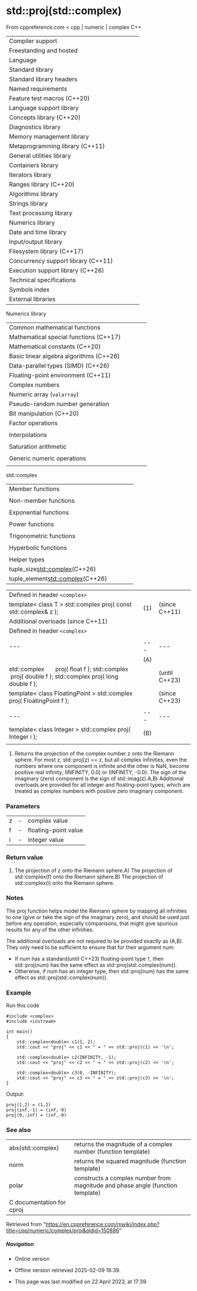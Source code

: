 # std::proj(std::complex)

From cppreference.com
< cpp‎ | numeric‎ | complex
C++

|  |  |  |  |  |
| --- | --- | --- | --- | --- |
| Compiler support | | | | |
| Freestanding and hosted | | | | |
| Language | | | | |
| Standard library | | | | |
| Standard library headers | | | | |
| Named requirements | | | | |
| Feature test macros (C++20) | | | | |
| Language support library | | | | |
| Concepts library (C++20) | | | | |
| Diagnostics library | | | | |
| Memory management library | | | | |
| Metaprogramming library (C++11) | | | | |
| General utilities library | | | | |
| Containers library | | | | |
| Iterators library | | | | |
| Ranges library (C++20) | | | | |
| Algorithms library | | | | |
| Strings library | | | | |
| Text processing library | | | | |
| Numerics library | | | | |
| Date and time library | | | | |
| Input/output library | | | | |
| Filesystem library (C++17) | | | | |
| Concurrency support library (C++11) | | | | |
| Execution support library (C++26) | | | | |
| Technical specifications | | | | |
| Symbols index | | | | |
| External libraries | | | | |

Numerics library

|  |  |  |  |  |
| --- | --- | --- | --- | --- |
| Common mathematical functions | | | | |
| Mathematical special functions (C++17) | | | | |
| Mathematical constants (C++20) | | | | |
| Basic linear algebra algorithms (C++26) | | | | |
| Data-parallel types (SIMD) (C++26) | | | | |
| Floating-point environment (C++11) | | | | |
| Complex numbers | | | | |
| Numeric array (`valarray`) | | | | |
| Pseudo-random number generation | | | | |
| Bit manipulation (C++20) | | | | |
| Factor operations | | | | |
| |  |  |  |  |  | | --- | --- | --- | --- | --- | | gcd(C++17) | | | | | | |  |  |  |  |  | | --- | --- | --- | --- | --- | | lcm(C++17) | | | | | |
| Interpolations | | | | |
| |  |  |  |  |  | | --- | --- | --- | --- | --- | | midpoint(C++20) | | | | | | |  |  |  |  |  | | --- | --- | --- | --- | --- | | lerp(C++20) | | | | | |
| Saturation arithmetic | | | | |
| |  |  |  |  |  | | --- | --- | --- | --- | --- | | add_sat(C++26) | | | | | | sub_sat(C++26) | | | | | | saturate_cast(C++26) | | | | | | |  |  |  |  |  | | --- | --- | --- | --- | --- | | mul_sat(C++26) | | | | | | div_sat(C++26) | | | | | |  | | | | | |
| Generic numeric operations | | | | |
| |  |  |  |  |  | | --- | --- | --- | --- | --- | | iota(C++11) | | | | | | ranges::iota(C++23) | | | | | | accumulate | | | | | | inner_product | | | | | | adjacent_difference | | | | | | partial_sum | | | | | | |  |  |  |  |  | | --- | --- | --- | --- | --- | | reduce(C++17) | | | | | | transform_reduce(C++17) | | | | | | inclusive_scan(C++17) | | | | | | exclusive_scan(C++17) | | | | | | transform_inclusive_scan(C++17) | | | | | | transform_exclusive_scan(C++17) | | | | | |

std::complex

|  |  |  |  |  |
| --- | --- | --- | --- | --- |
| Member functions | | | | |
| |  |  |  |  |  | | --- | --- | --- | --- | --- | | complex::complex | | | | | | complex::operator= | | | | | | complex::real | | | | | | complex::imag | | | | | | |  |  |  |  |  | | --- | --- | --- | --- | --- | | complex::operator+=complex::operator-=complex::operator\*=complex::operator/= | | | | | |
| Non-member functions | | | | |
| |  |  |  |  |  | | --- | --- | --- | --- | --- | | operator+operator- | | | | | | operator+operator-operator\*operator/ | | | | | | operator==operator!=(until C++20) | | | | | | operator<<operator>> | | | | | | get(std::complex)(C++26) | | | | | | |  |  |  |  |  | | --- | --- | --- | --- | --- | | real | | | | | | imag | | | | | | abs | | | | | | arg | | | | | | norm | | | | | | conj | | | | | | ****proj****(C++11) | | | | | | polar | | | | | | operator""ioperator""ifoperator""il(C++14)(C++14)(C++14) | | | | | |
| Exponential functions | | | | |
| |  |  |  |  |  |  |  |  |  |  |  |  |  |  |  |  |  |  | | --- | --- | --- | --- | --- | --- | --- | --- | --- | --- | --- | --- | --- | --- | --- | --- | --- | --- | | |  |  |  |  |  | | --- | --- | --- | --- | --- | | log | | | | | | |  |  |  |  |  | | --- | --- | --- | --- | --- | | log10 | | | | | | |  |  |  |  |  | | --- | --- | --- | --- | --- | | exp | | | | | | |
| Power functions | | | | |
| |  |  |  |  |  |  |  |  |  |  |  |  | | --- | --- | --- | --- | --- | --- | --- | --- | --- | --- | --- | --- | | |  |  |  |  |  | | --- | --- | --- | --- | --- | | pow | | | | | | |  |  |  |  |  | | --- | --- | --- | --- | --- | | sqrt | | | | | | |
| Trigonometric functions | | | | |
| |  |  |  |  |  |  |  |  |  |  |  |  |  |  |  |  |  |  |  |  |  |  |  |  |  |  |  |  |  |  |  |  | | --- | --- | --- | --- | --- | --- | --- | --- | --- | --- | --- | --- | --- | --- | --- | --- | --- | --- | --- | --- | --- | --- | --- | --- | --- | --- | --- | --- | --- | --- | --- | --- | | |  |  |  |  |  | | --- | --- | --- | --- | --- | | sin | | | | | | cos | | | | | | tan | | | | | | |  |  |  |  |  | | --- | --- | --- | --- | --- | | asin(C++11) | | | | | | acos(C++11) | | | | | | atan(C++11) | | | | | | |
| Hyperbolic functions | | | | |
| |  |  |  |  |  |  |  |  |  |  |  |  |  |  |  |  |  |  |  |  |  |  |  |  |  |  |  |  |  |  |  |  | | --- | --- | --- | --- | --- | --- | --- | --- | --- | --- | --- | --- | --- | --- | --- | --- | --- | --- | --- | --- | --- | --- | --- | --- | --- | --- | --- | --- | --- | --- | --- | --- | | |  |  |  |  |  | | --- | --- | --- | --- | --- | | sinh | | | | | | cosh | | | | | | tanh | | | | | | |  |  |  |  |  | | --- | --- | --- | --- | --- | | asinh(C++11) | | | | | | acosh(C++11) | | | | | | atanh(C++11) | | | | | | |
| Helper types | | | | |
| tuple_size<std::complex>(C++26) | | | | |
| tuple_element<std::complex>(C++26) | | | | |

|  |  |  |
| --- | --- | --- |
| Defined in header `<complex>` |  |  |
| template< class T >   std::complex<T> proj( const std::complex<T>& z ); | (1) | (since C++11) |
| Additional overloads (since C++11) |  |  |
| Defined in header `<complex>` |  |  |
|  |  |  |
| --- | --- | --- |
|  | (A) |  |
| std::complex<float>       proj( float f );  std::complex<double>      proj( double f ); std::complex<long double> proj( long double f ); |  | (until C++23) |
| template< class FloatingPoint >  std::complex<FloatingPoint> proj( FloatingPoint f ); |  | (since C++23) |
|  |  |  |
| --- | --- | --- |
| template< class Integer >  std::complex<double> proj( Integer i ); | (B) |  |
|  |  |  |

1) Returns the projection of the complex number z onto the Riemann sphere. For most z, std::proj(z) == z, but all complex infinities, even the numbers where one component is infinite and the other is NaN, become positive real infinity, (INFINITY, 0.0) or (INFINITY, -0.0). The sign of the imaginary (zero) component is the sign of std::imag(z).A,B) Additional overloads are provided for all integer and floating-point types, which are treated as complex numbers with positive zero imaginary component.

### Parameters

|  |  |  |
| --- | --- | --- |
| z | - | complex value |
| f | - | floating-point value |
| i | - | integer value |

### Return value

1) The projection of z onto the Riemann sphere.A) The projection of std::complex(f) onto the Riemann sphere.B) The projection of std::complex<double>(i) onto the Riemann sphere.

### Notes

The proj function helps model the Riemann sphere by mapping all infinities to one (give or take the sign of the imaginary zero), and should be used just before any operation, especially comparisons, that might give spurious results for any of the other infinities.

The additional overloads are not required to be provided exactly as (A,B). They only need to be sufficient to ensure that for their argument num:

- If num has a standard(until C++23) floating-point type `T`, then std::proj(num) has the same effect as std::proj(std::complex<T>(num)).
- Otherwise, if num has an integer type, then std::proj(num) has the same effect as std::proj(std::complex<double>(num)).

### Example

Run this code

```
#include <complex>
#include <iostream>
 
int main()
{
    std::complex<double> c1(1, 2);
    std::cout << "proj" << c1 << " = " << std::proj(c1) << '\n';
 
    std::complex<double> c2(INFINITY, -1);
    std::cout << "proj" << c2 << " = " << std::proj(c2) << '\n';
 
    std::complex<double> c3(0, -INFINITY);
    std::cout << "proj" << c3 << " = " << std::proj(c3) << '\n';
}

```

Output:

```
proj(1,2) = (1,2)
proj(inf,-1) = (inf,-0)
proj(0,-inf) = (inf,-0)

```

### See also

|  |  |
| --- | --- |
| abs(std::complex) | returns the magnitude of a complex number   (function template) |
| norm | returns the squared magnitude   (function template) |
| polar | constructs a complex number from magnitude and phase angle   (function template) |
| C documentation for cproj | |

Retrieved from "<https://en.cppreference.com/mwiki/index.php?title=cpp/numeric/complex/proj&oldid=150886>"

##### Navigation

- Online version
- Offline version retrieved 2025-02-09 16:39.

- This page was last modified on 22 April 2023, at 17:39.
